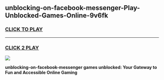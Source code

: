
## unblocking-on-facebook-messenger-Play-Unblocked-Games-Online-9v6fk
<h3>
<a href="https://premium76.site?title=unblocking-on-facebook-messenger&ref=25A">CLICK TO PLAY</a></h3>
<hr>

<h3>
<a href="https://premium76.site?title=unblocking-on-facebook-messenger&ref=25A">CLICK 2 PLAY</a>
  
</h3>

<a href="https://premium76.site?title=unblocking-on-facebook-messenger&ref=25A"><img src="https://clearcache.store/games.png"></a>


**unblocking-on-facebook-messenger games unblocked: Your Gateway to Fun and Accessible Online Gaming**
